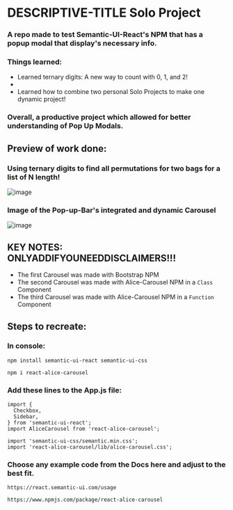 # DESCRIPTIVE-TITLE Solo Project 
### A repo made to test Semantic-UI-React's NPM that has a popup modal that display's necessary info.

### Things learned:
* Learned ternary digits: A new way to count with 0, 1, and 2!
* 
* Learned how to combine two personal Solo Projects to make one dynamic project!

### Overall, a productive project which allowed for better understanding of Pop Up Modals.

## Preview of work done:
### Using ternary digits to find all permutations for two bags for a list of **N** length! 
![image](https://github.com/tuskydev/EXAMPLE-README-SOLO/assets/52723004/b21d0299-416d-479c-a9db-002a4a1989f2)


### Image of the Pop-up-Bar's integrated and dynamic Carousel 
![image](https://user-images.githubusercontent.com/52723004/93537444-7d4e3f00-f919-11ea-94d4-43ab6a3205a9.png)

## KEY NOTES: ONLYADDIFYOUNEEDDISCLAIMERS!!!
* The first Carousel was made with Bootstrap NPM 
* The second Carousel was made with Alice-Carousel NPM in a `Class` Component 
* The third Carousel was made with Alice-Carousel NPM in a `Function` Component 

## Steps to recreate:

### In console:
`
npm install semantic-ui-react semantic-ui-css
`

`
npm i react-alice-carousel
`

### Add these lines to the App.js file:
```
import {
  Checkbox,
  Sidebar,
} from 'semantic-ui-react';
import AliceCarousel from 'react-alice-carousel';

import 'semantic-ui-css/semantic.min.css';
import 'react-alice-carousel/lib/alice-carousel.css';
```

### Choose any example code from the Docs here and adjust to the best fit.
`
https://react.semantic-ui.com/usage
`

`
https://www.npmjs.com/package/react-alice-carousel
`
